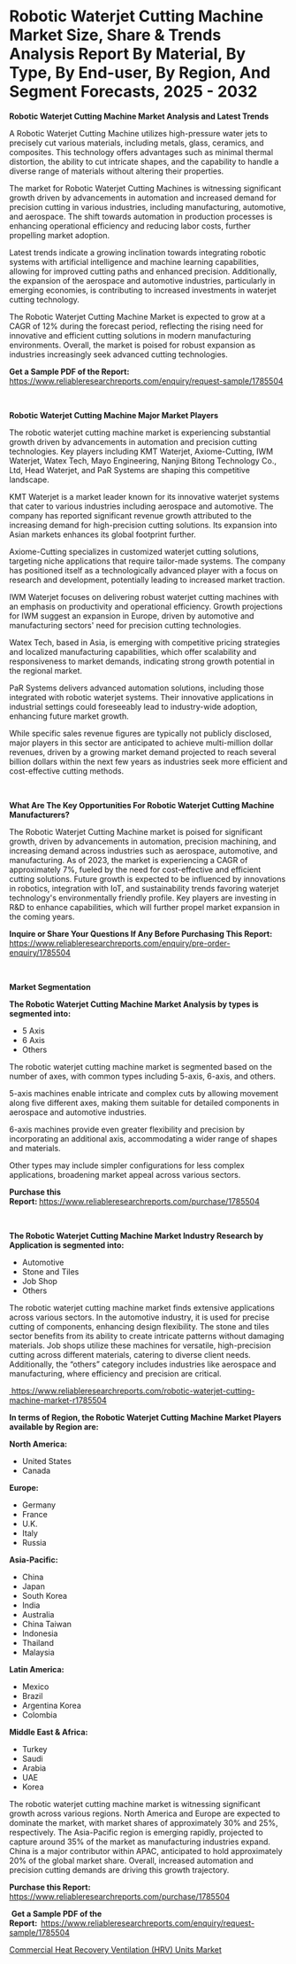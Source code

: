 <p><h1>Robotic Waterjet Cutting Machine Market Size, Share & Trends Analysis Report By Material, By Type, By End-user, By Region, And Segment Forecasts, 2025 - 2032</h1></p><p><strong>Robotic Waterjet Cutting Machine Market Analysis and Latest Trends</strong></p>
<p><p>A Robotic Waterjet Cutting Machine utilizes high-pressure water jets to precisely cut various materials, including metals, glass, ceramics, and composites. This technology offers advantages such as minimal thermal distortion, the ability to cut intricate shapes, and the capability to handle a diverse range of materials without altering their properties. </p><p>The market for Robotic Waterjet Cutting Machines is witnessing significant growth driven by advancements in automation and increased demand for precision cutting in various industries, including manufacturing, automotive, and aerospace. The shift towards automation in production processes is enhancing operational efficiency and reducing labor costs, further propelling market adoption. </p><p>Latest trends indicate a growing inclination towards integrating robotic systems with artificial intelligence and machine learning capabilities, allowing for improved cutting paths and enhanced precision. Additionally, the expansion of the aerospace and automotive industries, particularly in emerging economies, is contributing to increased investments in waterjet cutting technology.</p><p>The Robotic Waterjet Cutting Machine Market is expected to grow at a CAGR of 12% during the forecast period, reflecting the rising need for innovative and efficient cutting solutions in modern manufacturing environments. Overall, the market is poised for robust expansion as industries increasingly seek advanced cutting technologies.</p></p>
<p><strong>Get a Sample PDF of the Report:&nbsp;</strong> <a href="https://www.reliableresearchreports.com/enquiry/request-sample/1785504?utm_campaign=2652&utm_medium=2&utm_source=Github&utm_content=ia&utm_term=25032025&utm_id=robotic-waterjet-cutting-machine">https://www.reliableresearchreports.com/enquiry/request-sample/1785504</a></p>
<p>&nbsp;</p>
<p><strong>Robotic Waterjet Cutting Machine Major Market Players</strong></p>
<p><p>The robotic waterjet cutting machine market is experiencing substantial growth driven by advancements in automation and precision cutting technologies. Key players including KMT Waterjet, Axiome-Cutting, IWM Waterjet, Watex Tech, Mayo Engineering, Nanjing Bitong Technology Co., Ltd, Head Waterjet, and PaR Systems are shaping this competitive landscape.</p><p>KMT Waterjet is a market leader known for its innovative waterjet systems that cater to various industries including aerospace and automotive. The company has reported significant revenue growth attributed to the increasing demand for high-precision cutting solutions. Its expansion into Asian markets enhances its global footprint further.</p><p>Axiome-Cutting specializes in customized waterjet cutting solutions, targeting niche applications that require tailor-made systems. The company has positioned itself as a technologically advanced player with a focus on research and development, potentially leading to increased market traction.</p><p>IWM Waterjet focuses on delivering robust waterjet cutting machines with an emphasis on productivity and operational efficiency. Growth projections for IWM suggest an expansion in Europe, driven by automotive and manufacturing sectors' need for precision cutting technologies.</p><p>Watex Tech, based in Asia, is emerging with competitive pricing strategies and localized manufacturing capabilities, which offer scalability and responsiveness to market demands, indicating strong growth potential in the regional market.</p><p>PaR Systems delivers advanced automation solutions, including those integrated with robotic waterjet systems. Their innovative applications in industrial settings could foreseeably lead to industry-wide adoption, enhancing future market growth.</p><p>While specific sales revenue figures are typically not publicly disclosed, major players in this sector are anticipated to achieve multi-million dollar revenues, driven by a growing market demand projected to reach several billion dollars within the next few years as industries seek more efficient and cost-effective cutting methods.</p></p>
<p>&nbsp;</p>
<p><strong>What Are The Key Opportunities For Robotic Waterjet Cutting Machine Manufacturers?</strong></p>
<p><p>The Robotic Waterjet Cutting Machine market is poised for significant growth, driven by advancements in automation, precision machining, and increasing demand across industries such as aerospace, automotive, and manufacturing. As of 2023, the market is experiencing a CAGR of approximately 7%, fueled by the need for cost-effective and efficient cutting solutions. Future growth is expected to be influenced by innovations in robotics, integration with IoT, and sustainability trends favoring waterjet technology's environmentally friendly profile. Key players are investing in R&D to enhance capabilities, which will further propel market expansion in the coming years.</p></p>
<p><strong>Inquire or Share Your Questions If Any Before Purchasing This Report:</strong> <a href="https://www.reliableresearchreports.com/enquiry/pre-order-enquiry/1785504?utm_campaign=2652&utm_medium=2&utm_source=Github&utm_content=ia&utm_term=25032025&utm_id=robotic-waterjet-cutting-machine">https://www.reliableresearchreports.com/enquiry/pre-order-enquiry/1785504</a></p>
<p>&nbsp;</p>
<p><strong>Market Segmentation</strong></p>
<p><strong>The Robotic Waterjet Cutting Machine Market Analysis by types is segmented into:</strong></p>
<p><ul><li>5 Axis</li><li>6 Axis</li><li>Others</li></ul></p>
<p><p>The robotic waterjet cutting machine market is segmented based on the number of axes, with common types including 5-axis, 6-axis, and others. </p><p>5-axis machines enable intricate and complex cuts by allowing movement along five different axes, making them suitable for detailed components in aerospace and automotive industries. </p><p>6-axis machines provide even greater flexibility and precision by incorporating an additional axis, accommodating a wider range of shapes and materials. </p><p>Other types may include simpler configurations for less complex applications, broadening market appeal across various sectors.</p></p>
<p><strong>Purchase this Report:&nbsp;</strong><a href="https://www.reliableresearchreports.com/purchase/1785504?utm_campaign=2652&utm_medium=2&utm_source=Github&utm_content=ia&utm_term=25032025&utm_id=robotic-waterjet-cutting-machine">https://www.reliableresearchreports.com/purchase/1785504</a></p>
<p>&nbsp;</p>
<p><strong>The Robotic Waterjet Cutting Machine Market Industry Research by Application is segmented into:</strong></p>
<p><ul><li>Automotive</li><li>Stone and Tiles</li><li>Job Shop</li><li>Others</li></ul></p>
<p><p>The robotic waterjet cutting machine market finds extensive applications across various sectors. In the automotive industry, it is used for precise cutting of components, enhancing design flexibility. The stone and tiles sector benefits from its ability to create intricate patterns without damaging materials. Job shops utilize these machines for versatile, high-precision cutting across different materials, catering to diverse client needs. Additionally, the “others” category includes industries like aerospace and manufacturing, where efficiency and precision are critical.</p></p>
<p><a href="https://www.reliableresearchreports.com/robotic-waterjet-cutting-machine-market-r1785504?utm_campaign=2652&utm_medium=2&utm_source=Github&utm_content=ia&utm_term=25032025&utm_id=robotic-waterjet-cutting-machine">&nbsp;https://www.reliableresearchreports.com/robotic-waterjet-cutting-machine-market-r1785504</a></p>
<p><strong>In terms of Region, the Robotic Waterjet Cutting Machine Market Players available by Region are:</strong></p>
<p>
    <p> <strong> North America: </strong>
        <ul>
            <li>United States</li>
            <li>Canada</li>
        </ul>
        </p> 
    <p> <strong> Europe: </strong>
        <ul>
            <li>Germany</li>
            <li>France</li>
            <li>U.K.</li>
            <li>Italy</li>
            <li>Russia</li>
        </ul>
        </p> 
    <p> <strong> Asia-Pacific: </strong>
        <ul>
            <li>China</li>
            <li>Japan</li>
            <li>South Korea</li>
            <li>India</li>
            <li>Australia</li>
            <li>China Taiwan</li>
            <li>Indonesia</li>
            <li>Thailand</li>
            <li>Malaysia</li>
        </ul>
        </p> 
    <p> <strong> Latin America: </strong>
        <ul>
            <li>Mexico</li>
            <li>Brazil</li>
            <li>Argentina Korea</li>
            <li>Colombia</li>
        </ul>
        </p> 
    <p> <strong> Middle East & Africa: </strong>
        <ul>
            <li>Turkey</li>
            <li>Saudi</li>
            <li>Arabia</li>
            <li>UAE</li>
            <li>Korea</li>
        </ul>
    </p>
    </p>
<p><p>The robotic waterjet cutting machine market is witnessing significant growth across various regions. North America and Europe are expected to dominate the market, with market shares of approximately 30% and 25%, respectively. The Asia-Pacific region is emerging rapidly, projected to capture around 35% of the market as manufacturing industries expand. China is a major contributor within APAC, anticipated to hold approximately 20% of the global market share. Overall, increased automation and precision cutting demands are driving this growth trajectory.</p></p>
<p><strong>Purchase this Report: </strong><a href="https://www.reliableresearchreports.com/purchase/1785504?utm_campaign=2652&utm_medium=2&utm_source=Github&utm_content=ia&utm_term=25032025&utm_id=robotic-waterjet-cutting-machine">https://www.reliableresearchreports.com/purchase/1785504</a></p>
<p>&nbsp;<strong>Get a Sample PDF of the Report:&nbsp;&nbsp;</strong><a href="https://www.reliableresearchreports.com/enquiry/request-sample/1785504?utm_campaign=2652&utm_medium=2&utm_source=Github&utm_content=ia&utm_term=25032025&utm_id=robotic-waterjet-cutting-machine">https://www.reliableresearchreports.com/enquiry/request-sample/1785504</a></p>
<p><strong></strong></p>
<p><p><a href="https://github.com/chaturberville8181/Market-Research-Report-List-1/blob/main/commercial-heat-recovery-ventilation-hrv-units-market.md?utm_campaign=2652&utm_medium=2&utm_source=Github&utm_content=ia&utm_term=25032025&utm_id=robotic-waterjet-cutting-machine">Commercial Heat Recovery Ventilation (HRV) Units Market</a></p></p>